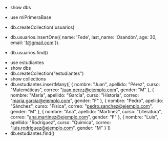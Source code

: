<!-- base de dato -->

- show dbs

- use miPrimeraBase

- db.createCollection('usuarios)

- db.usuarios.insertOne({ name: 'Fede',  last_name: 'Osandón', age: 30, email: 'f@gmail.com'}).

- db.usuarios.find()

<!-- Ejemplo de ejercicio uno -->
- use estudiantes
- show dbs
- db.createCollection("estudiantes")
- show collections
- db.estudiantes.insertMany([
  {
    nombre: "Juan",
    apellido: "Pérez",
    curso: "Matemáticas",
    correo: "juan.perez@ejemplo.com",
    gender: "M"
  },
  {
    nombre: "María",
    apellido: "García",
    curso: "Historia",
    correo: "maria.garcia@ejemplo.com",
    gender: "F"
  },
  {
    nombre: "Pedro",
    apellido: "Sánchez",
    curso: "Física",
    correo: "pedro.sanchez@ejemplo.com",
    gender: "M"
  },
  {
    nombre: "Ana",
    apellido: "Martínez",
    curso: "Literatura",
    correo: "ana.martinez@ejemplo.com",
    gender: "F"
  },
  {
    nombre: "Luis",
    apellido: "Rodríguez",
    curso: "Química",
    correo: "luis.rodriguez@ejemplo.com",
    gender: "M"
  }
])
- db.estudiantes.find()


